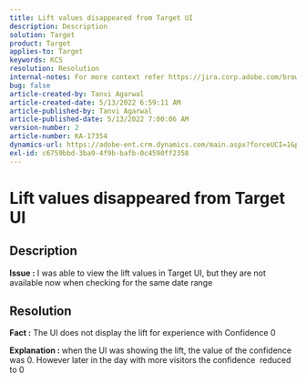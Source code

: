 ```yaml
---
title: Lift values disappeared from Target UI
description: Description
solution: Target
product: Target
applies-to: Target
keywords: KCS
resolution: Resolution
internal-notes: For more context refer https://jira.corp.adobe.com/browse/TGT-41844
bug: false
article-created-by: Tanvi Agarwal
article-created-date: 5/13/2022 6:59:11 AM
article-published-by: Tanvi Agarwal
article-published-date: 5/13/2022 7:00:06 AM
version-number: 2
article-number: KA-17354
dynamics-url: https://adobe-ent.crm.dynamics.com/main.aspx?forceUCI=1&pagetype=entityrecord&etn=knowledgearticle&id=00812730-8ad2-ec11-a7b5-00224809c27a
exl-id: c6759bbd-3ba9-4f9b-bafb-0c4590ff2358
---
```

# Lift values disappeared from Target UI

## Description


<b>Issue :</b> I was able to view the lift values in Target UI, but they are not available now when checking for the same date range


## Resolution




<b>Fact :</b> The UI does not display the lift for experience with Confidence 0



<b>Explanation : </b>when the UI was showing the lift, the value of the confidence was 0. However later in the day with more visitors the confidence  reduced to 0
